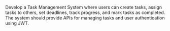 Develop a Task Management System where users can create tasks, assign tasks to others, set deadlines, track progress, and mark tasks as completed. The system should provide APIs for managing tasks and user authentication using JWT.

